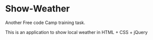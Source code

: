 # Show-Weather

Another Free code Camp training task.

This is an application to show local weather in HTML + CSS + jQuery
